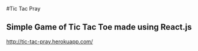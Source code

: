 #Tic Tac Pray
## Simple Game of Tic Tac Toe made using React.js

http://tic-tac-pray.herokuapp.com/
